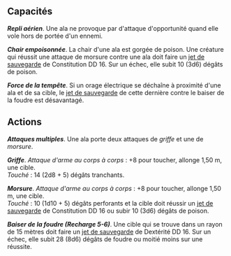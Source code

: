 ## Capacités
_**Repli aérien**_. Une ala ne provoque par d'attaque d'opportunité quand elle vole hors de portée d'un ennemi.

_**Chair empoisonnée**_. La chair d'une ala est gorgée de poison. Une créature qui réussit une attaque de morsure contre une ala doit faire un [jet de sauvegarde](/utiliser-les-caracteristiques/#jets-de-sauvegarde) de Constitution DD 16. Sur un échec, elle subit 10 (3d6) dégâts de poison.

_**Force de la tempête**_. Si un orage électrique se déchaîne à proximité d'une ala et de sa cible, le [jet de sauvegarde](/utiliser-les-caracteristiques/#jets-de-sauvegarde) de cette dernière contre le baiser de la foudre est désavantagé.

## Actions
_**Attaques multiples**_. Une ala porte deux attaques de _griffe_ et une de _morsure_.

_**Griffe**_. _Attaque d'arme au corps à corps_ : +8 pour toucher, allonge 1,50 m, une cible.  
_Touché_ : 14 (2d8 + 5) dégâts tranchants.

_**Morsure**_. _Attaque d'arme au corps à corps_ : +8 pour toucher, allonge 1,50 m, une cible.  
_Touché_ : 10 (1d10 + 5) dégâts perforants et la cible doit réussir un [jet de sauvegarde](/utiliser-les-caracteristiques/#jets-de-sauvegarde) de Constitution DD 16 ou subir 10 (3d6) dégâts de poison.

_**Baiser de la foudre (Recharge 5-6)**_. Une cible qui se trouve dans un rayon de 15 mètres doit faire un [jet de sauvegarde](/utiliser-les-caracteristiques/#jets-de-sauvegarde) de Dextérité DD 16. Sur un échec, elle subit 28 (8d6) dégâts de foudre ou moitié moins sur une réussite.

